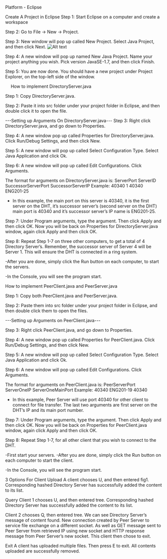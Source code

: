 Platform - Eclipse 

Create A Project in Eclipse
Step 1: Start Eclipse on a computer and create a workspace

Step 2: Go to File -> New -> Project.


Step 3: New window will pop up called New Project. Select Java Project, and then click Next.
![Alt text](https://github.com/InderPabla/Projects/tree/master/Torrent%20Photo%20Share/Images/1.PNG "Optional title") 

Step 4: A new window will pop up named New Java Project. Name your project anything you wish. Pick version JavaSE-1.7, and then click Finish. 
 

Step 5: You are now done. You should have a new project under Project Explorer, on the top-left side of the window. 
  

	
 
How to implement DirectoryServer.java

Step 1: Copy DirectoryServer.java.
 

Step 2: Paste it into src folder under your project folder in Eclipse, and then double click it to open the file.
   

---Setting up Arguments On DirectoryServer.java---
Step 3: Right click DirectoryServer.java, and go down to Properties.
 

Step 4: A new window pop up called Properties for DirectoryServer.java. Click Run/Debug Settings, and then click New.
 

Step 5: A new window will pop up called Select Configuration Type. Select Java Application and click Ok.
 

Step 6: A new window will pop up called Edit Configurations. Click Arguments. 
 

The format for arguments on DirectoryServer.java is:
ServerPort ServerID SuccessorServerPort SuccessorServerIP
Example: 40340 1 40340 ENG201-25
-	In this example, the main port on this server is 40340, it is the first server on the DHT, it’s successor server’s (second server on the DHT) main port is 40340 and it’s successor server’s IP name is ENG201-25.

Step 7: Under Program arguments, type the argument. Then click Apply and then click OK. Now you will be back on Properties for DirectoryServer.java window, again click Apply and then click OK.
  

Step 8: Repeat Step 1-7 on three other computers, to get a total of 4 Directory Server’s.
Remember, the successor server of Server 4 will be Server 1. This will ensure the DHT is connected in a ring system. 

-After you are done, simply click the Run button on each computer, to start the servers. 
 

-In the Console, you will see the program start. 
 

How to implement PeerClient.java and PeerServer.java

Step 1: Copy both PeerClient.java and PeerServer.java.
 

Step 2: Paste them into src folder under your project folder in Eclipse, and then double click them to open the files.
  

	
---Setting up Arguments on PeerClient.java---
	
Step 3: Right click PeerClient.java, and go down to Properties.
 


Step 4: A new window pop up called Properties for PeerClient.java. Click Run/Debug Settings, and then click New.
 

Step 5: A new window will pop up called Select Configuration Type. Select Java Application and click Ok.
 

Step 6: A new window will pop up called Edit Configurations. Click Arguments. 
 

The format for arguments on PeerClient.java is:
PeerServerPort ServerOneIP ServerOneMainPort
Example: 40340 ENG201-19 40340
-	In this example, Peer Server will use port 40340 for other client to connect for file transfer. The last two arguments are first server on the DHT’s IP and its main port number.

Step 7: Under Program arguments, type the argument. Then click Apply and then click OK. Now you will be back on Properties for PeerClient.java window, again click Apply and then click OK.
   


Step 8: Repeat Step 1-7, for all other client that you wish to connect to the DHT.

-First start your servers. 
-After you are done, simply click the Run button on each computer to start the client. 
 

-In the Console, you will see the program start. 
 

3 Options For Client
Upload 
A client chooses U, and then entered fig1. Corresponding hashed Directory Server has successfully added the content to its list.   
 
Query
Client 1 chooses U, and then entered tree. Corresponding hashed Directory Server has successfully added the content to its list.   
 
Client 2 chooses Q, then entered tree.  We can see Directory Server’s message of content found. New connection created by Peer Server to service file exchange on a different socket. As well as GET message sent to Peer Server from retrieved IP using new socket and HTTP response message from Peer Server’s new socket. This client then chose to exit. 
 
Exit
A client has uploaded multiple files. Then press E to exit. All contents uploaded are successfully removed.
 
